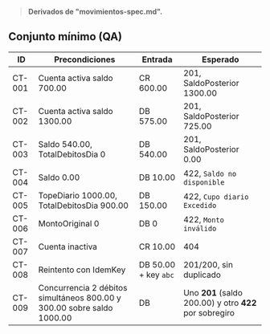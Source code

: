 
> **Derivados de "movimientos-spec.md".**

## Conjunto mínimo (QA)
| ID | Precondiciones | Entrada | Esperado |
|---|---|---|---|
| CT-001 | Cuenta activa saldo 700.00 | CR 600.00 | 201, SaldoPosterior 1300.00 |
| CT-002 | Cuenta activa saldo 1300.00 | DB 575.00 | 201, SaldoPosterior 725.00 |
| CT-003 | Saldo 540.00, TotalDebitosDia 0 | DB 540.00 | 201, SaldoPosterior 0.00 |
| CT-004 | Saldo 0.00 | DB 10.00 | 422, `Saldo no disponible` |
| CT-005 | TopeDiario 1000.00, TotalDebitosDia 900.00 | DB 150.00 | 422, `Cupo diario Excedido` |
| CT-006 | MontoOriginal 0 | DB 0 | 422, `Monto inválido` |
| CT-007 | Cuenta inactiva | CR 10.00 | 404 |
| CT-008 | Reintento con IdemKey | DB 50.00 + key `abc` | 201/200, sin duplicado |
| CT-009 | Concurrencia 2 débitos simultáneos 800.00 y 300.00 sobre saldo 1000.00 | DB | Uno **201** (saldo 200.00) y otro **422** por sobregiro |
